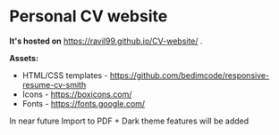 # Personal CV website

**It's hosted on** https://ravil99.github.io/CV-website/ .

**Assets:**
+ HTML/CSS templates - https://github.com/bedimcode/responsive-resume-cv-smith
+ Icons - https://boxicons.com/
+ Fonts - https://fonts.google.com/

In near future Import to PDF + Dark theme features will be added